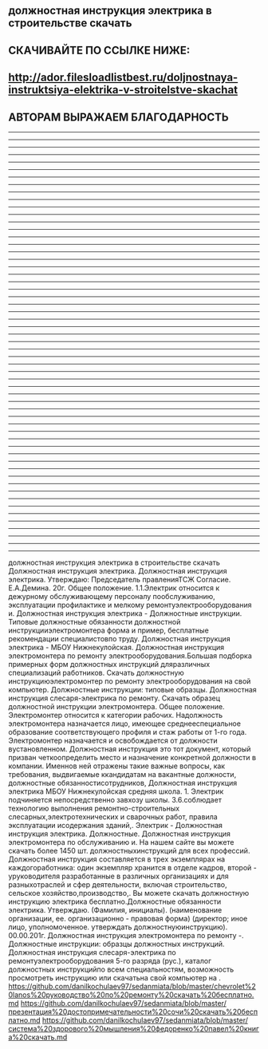 должностная инструкция электрика в строительстве скачать
--------------------------------------------------
СКАЧИВАЙТЕ ПО ССЫЛКЕ НИЖЕ:
--------------------------------------------------
http://ador.filesloadlistbest.ru/doljnostnaya-instruktsiya-elektrika-v-stroitelstve-skachat
--------------------------------------------------
АВТОРАМ ВЫРАЖАЕМ БЛАГОДАРНОСТЬ
--------------------------------------------------
--------------------------------------------------
--------------------------------------------------
--------------------------------------------------
--------------------------------------------------
--------------------------------------------------
--------------------------------------------------
--------------------------------------------------
--------------------------------------------------
--------------------------------------------------
--------------------------------------------------
--------------------------------------------------
--------------------------------------------------
--------------------------------------------------
--------------------------------------------------
--------------------------------------------------
--------------------------------------------------
--------------------------------------------------
--------------------------------------------------
--------------------------------------------------
--------------------------------------------------
--------------------------------------------------
--------------------------------------------------
--------------------------------------------------
--------------------------------------------------
--------------------------------------------------
--------------------------------------------------
--------------------------------------------------
--------------------------------------------------
--------------------------------------------------
--------------------------------------------------
--------------------------------------------------
--------------------------------------------------
--------------------------------------------------
--------------------------------------------------
--------------------------------------------------
--------------------------------------------------
--------------------------------------------------
--------------------------------------------------
--------------------------------------------------
--------------------------------------------------
--------------------------------------------------
--------------------------------------------------
--------------------------------------------------
--------------------------------------------------
--------------------------------------------------
--------------------------------------------------
--------------------------------------------------
--------------------------------------------------
--------------------------------------------------
--------------------------------------------------
--------------------------------------------------
--------------------------------------------------
--------------------------------------------------
--------------------------------------------------
--------------------------------------------------
--------------------------------------------------
--------------------------------------------------
должностная инструкция электрика в строительстве скачать Должностная инструкция электрика. Должностная инструкция электрика. Утверждаю: Председатель правленияТСЖ Согласие. Е.А.Демина.   20г. Общее положение. 1.1.Электрик относится к дежурному обслуживающему персоналу пообслуживанию, эксплуатации профилактике и мелкому ремонтуэлектрооборудования и. Должностная инструкция электрика - Должностные инструкции. Типовые должностные обязанности должностной инструкцииэлектромонтера форма и пример, бесплатные рекомендации специалистовпо труду. Должностная инструкция электрика - МБОУ Нижнекулойская. Должностная инструкция электромонтера по ремонту электрооборудования.Большая подборка примерных форм должностных инструкций дляразличных специализаций работников. Скачать должностную инструкциюэлектромонтер по ремонту электрооборудования на свой компьютер. Должностные инструкции: типовые образцы. Должностная инструкция слесаря-электрика по ремонту. Скачать образец должностной инструкции электромонтера. Общее положение. Электромонтер относится к категории рабочих. Надолжность электромонтера назначается лицо, имеющее среднееспециальное образование соответствующего профиля и стаж работы от 1-го года. Электромонтер назначается и освобождается от должности вустановленном. Должностная инструкция  это тот документ, который призван четкоопределить место и назначение конкретной должности в компании. Именнов ней отражены такие важные вопросы, как требования, выдвигаемые ккандидатам на вакантные должности, должностные обязанностисотрудников,
Должностная инструкция электрика МБОУ Нижнекулойская средняя школа. 1.  Электрик подчиняется непосредственно завхозу школы.  3.6.соблюдает технологию выполнения ремонтно-строительных слесарных,электротехнических и сварочных работ, правила эксплуатации исодержания зданий,. Электрик - Должностная инструкция электрика. Должностные. Должностная инструкция электромонтера по обслуживанию и. На нашем сайте вы можете скачать более 1450 шт. должностныхинструкций для всех профессий. Должностная инструкция составляется в трех экземплярах на каждогоработника: один экземпляр хранится в отделе кадров, второй - уруководителя  разработанные в различных организациях и для разныхотраслей и сфер деятельности, включая строительство, сельское хозяйство,производство,. Вы можете скачать должностную инструкцию электрика бесплатно.Должностные обязанности электрика. Утверждаю. (Фамилия, инициалы). (наименование организации, ее. организационно - правовая форма) (директор; иное лицо, уполномоченное. утверждать должностнуюинструкцию). 00.00.201г. Должностная инструкция электромонтера по ремонту -. Должностные инструкции: образцы должностных инструкций. Должностная инструкция слесаря-электрика по ремонтуэлектрооборудования 5-го разряда (рус.), каталог должностных инструкцийпо всем специальностям, возможность просмотреть инструкцию или скачатьна свой компьютер на .
https://github.com/danilkochulaev97/sedanmiata/blob/master/chevrolet%20lanos%20руководство%20по%20ремонту%20скачать%20бесплатно.md
https://github.com/danilkochulaev97/sedanmiata/blob/master/презентация%20достопримечательности%20сочи%20скачать%20бесплатно.md
https://github.com/danilkochulaev97/sedanmiata/blob/master/система%20здорового%20мышления%20федоренко%20павел%20книга%20скачать.md